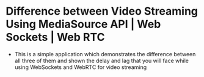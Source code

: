 # Difference between Video Streaming Using MediaSource API | Web Sockets | Web RTC
- This is a simple application which demonstrates the difference between all three of them and shown the delay and lag that you will face while using WebSockets and WebRTC for video streaming
